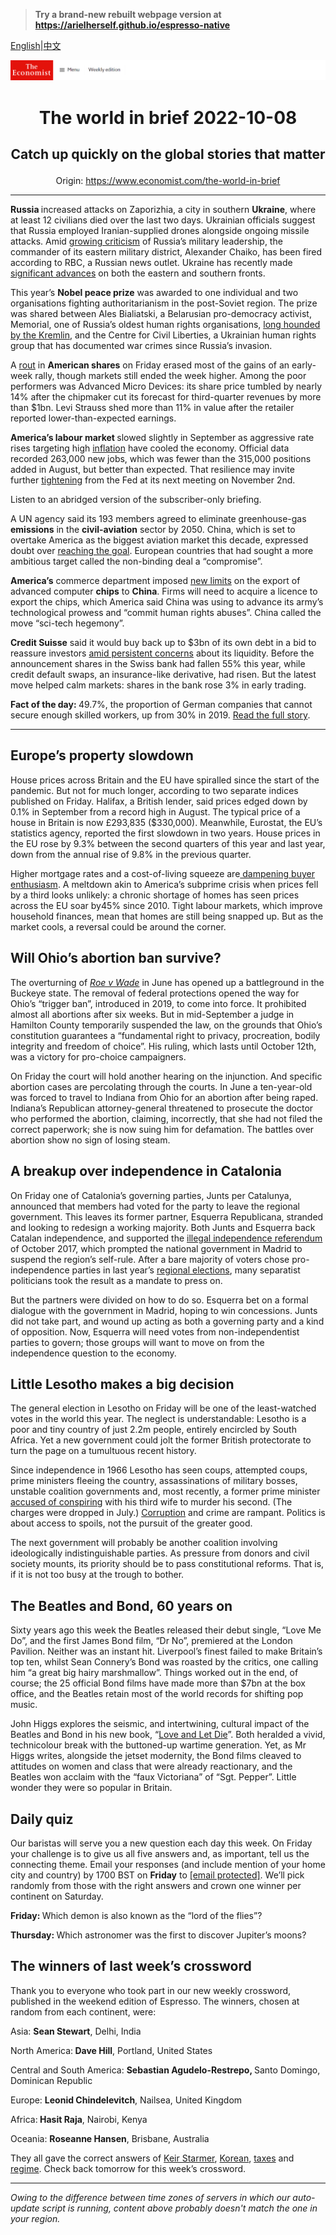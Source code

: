 > **Try a brand-new rebuilt webpage version at https://arielherself.github.io/espresso-native**

[English](https://github.com/arielherself/espresso/blob/main/README.md)|[中文](https://github-com.translate.goog/arielherself/espresso/blob/main/README.md?_x_tr_sl=en&_x_tr_tl=zh-CN&_x_tr_hl=zh-CN&_x_tr_pto=wapp)



![The Economist](menubar.png)

# <p align="center">The world in brief 2022-10-08</p>

## <p align="center">Catch up quickly on the global stories that matter</p>

<p align="center">Origin: <a href="https://www.economist.com/the-world-in-brief">https://www.economist.com/the-world-in-brief</a><hr>

<strong>Russia </strong>increased attacks on Zaporizhia, a city in southern <strong>Ukraine</strong>, where at least 12 civilians died over the last two days. Ukrainian officials suggest that Russia employed Iranian-supplied drones alongside ongoing missile attacks. Amid [growing criticism](https://www.economist.com/europe/2022/10/03/as-ukraine-smashes-through-more-russian-lines-russians-wonder-whom-to-blame) of Russia’s military leadership, the commander of its eastern military district, Alexander Chaiko, has been fired according to RBC, a Russian news outlet. Ukraine has recently made [significant advances](https://www.economist.com/graphic-detail/2022/10/06/ukraine-has-made-stunning-gains-on-the-battlefield) on both the eastern and southern fronts.

This year’s <strong>Nobel peace prize</strong> was awarded to one individual and two organisations fighting authoritarianism in the post-Soviet region. The prize was shared between Ales Bialiatski, a Belarusian pro-democracy activist, Memorial, one of Russia’s oldest human rights organisations, [long hounded by the Kremlin](https://www.economist.com/europe/2022/01/01/memorial-a-seminal-human-rights-group-in-russia), and the Centre for Civil Liberties, a Ukrainian human rights group that has documented war crimes since Russia’s invasion.

A [rout](https://www.economist.com/graphic-detail/2022/09/30/wall-street-extends-its-worst-run-since-the-financial-crisis) in <strong>American shares</strong> on Friday erased most of the gains of an early-week rally, though markets still ended the week higher. Among the poor performers was Advanced Micro Devices: its share price tumbled by nearly 14% after the chipmaker cut its forecast for third-quarter revenues by more than $1bn. Levi Strauss shed more than 11% in value after the retailer reported lower-than-expected earnings.

<strong>America’s labour market </strong>slowed slightly in September as aggressive rate rises targeting high [inflation](https://www.economist.com/finance-and-economics/2022/09/13/america-still-has-an-inflation-problem) have cooled the economy. Official data recorded 263,000 new jobs, which was fewer than the 315,000 positions added in August, but better than expected. That resilience may invite further [tightening](https://www.economist.com/leaders/2022/09/14/to-fix-americas-inflation-problem-the-federal-reserve-must-go-big) from the Fed at its next meeting on November 2nd.

Listen to an abridged version of the subscriber-only briefing.

A UN agency said its 193 members agreed to eliminate greenhouse-gas <strong>emissions</strong> in the <strong>civil-aviation</strong> sector by 2050. China, which is set to overtake America as the biggest aviation market this decade, expressed doubt over [reaching the goal](https://www.economist.com/special-report/2021/02/11/how-todays-reviled-airlines-could-become-greener). European countries that had sought a more ambitious target called the non-binding deal a “compromise”.

<strong>America’s</strong> commerce department imposed [new limits](https://www.economist.com/international/2022/01/29/will-china-dominate-the-world-of-semiconductors) on the export of advanced computer <strong>chips</strong> to <strong>China</strong>. Firms will need to acquire a licence to export the chips, which America said China was using to advance its army’s technological prowess and “commit human rights abuses”. China called the move “sci-tech hegemony”.

<strong>Credit</strong><strong> Suisse</strong> said it would buy back up to $3bn of its own debt in a bid to reassure investors [amid persistent concerns](https://www.economist.com/finance-and-economics/2022/10/03/credit-suisse-and-the-hunt-for-the-weakest-link-in-global-finance) about its liquidity. Before the announcement shares in the Swiss bank had fallen 55% this year, while credit default swaps, an insurance-like derivative, had risen. But the latest move helped calm markets: shares in the bank rose 3% in early trading.

<strong>Fact of the day: </strong>49.7%, the proportion of German companies that cannot secure enough skilled workers, up from 30% in 2019. [Read the full story](https://www.economist.com/europe/2022/10/06/there-are-not-enough-germans-to-do-the-jobs-germany-needs).

----------

## Europe’s property slowdown

House prices across Britain and the EU have spiralled since the start of the pandemic. But not for much longer, according to two separate indices published on Friday. Halifax, a British lender, said prices edged down by 0.1% in September from a record high in August. The typical price of a house in Britain is now £293,835 ($330,000). Meanwhile, Eurostat, the EU’s statistics agency, reported the first slowdown in two years. House prices in the EU rose by 9.3% between the second quarters of this year and last year, down from the annual rise of 9.8% in the previous quarter.

Higher mortgage rates and a cost-of-living squeeze are[ dampening buyer enthusiasm](https://www.economist.com/finance-and-economics/2022/08/01/the-global-housing-boom-is-running-out-of-steam). A meltdown akin to America’s subprime crisis when prices fell by a third looks unlikely: a chronic shortage of homes has seen prices across the EU soar by[](https://ec.europa.eu/eurostat/web/products-eurostat-news/-/ddn-20220708-1)45% since 2010. Tight labour markets, which improve household finances, mean that homes are still being snapped up. But as the market cools, a reversal could be around the corner.

## Will Ohio’s abortion ban survive?

The overturning of [<em>Roe v Wade</em>](https://www.economist.com/united-states/how-the-end-of-roe-v-wade-will-affect-american-politics/21809130) in June has opened up a battleground in the Buckeye state. The removal of federal protections opened the way for Ohio’s “trigger ban”, introduced in 2019, to come into force. It prohibited almost all abortions after six weeks. But in mid-September a judge in Hamilton County temporarily suspended the law, on the grounds that Ohio’s constitution guarantees a “fundamental right to privacy, procreation, bodily integrity and freedom of choice”. His ruling, which lasts until October 12th, was a victory for pro-choice campaigners.

On Friday the court will hold another hearing on the injunction. And specific abortion cases are percolating through the courts. In June a ten-year-old was forced to travel to Indiana from Ohio for an abortion after being raped. Indiana’s Republican attorney-general threatened to prosecute the doctor who performed the abortion, claiming, incorrectly, that she had not filed the correct paperwork; she is now suing him for defamation. The battles over abortion show no sign of losing steam.

## A breakup over independence in Catalonia

On Friday one of Catalonia’s governing parties, Junts per Catalunya, announced that members had voted for the party to leave the regional government. This leaves its former partner, Esquerra Republicana, stranded and looking to redesign a working majority. Both Junts and Esquerra back Catalan independence, and supported the [illegal independence referendum](https://www.economist.com/the-economist-explains/2017/09/26/why-the-referendum-on-catalan-independence-is-illegal) of October 2017, which prompted the national government in Madrid to suspend the region’s self-rule. After a bare majority of voters chose pro-independence parties in last year’s [regional elections](https://www.economist.com/europe/2021/02/15/catalonias-separatists-score-another-victory-but-a-hollow-one), many separatist politicians took the result as a mandate to press on.

But the partners were divided on how to do so. Esquerra bet on a formal dialogue with the government in Madrid, hoping to win concessions. Junts did not take part, and wound up acting as both a governing party and a kind of opposition. Now, Esquerra will need votes from non-independentist parties to govern; those groups will want to move on from the independence question to the economy.

## Little Lesotho makes a big decision

The general election in Lesotho on Friday will be one of the least-watched votes in the world this year. The neglect is understandable: Lesotho is a poor and tiny country of just 2.2m people, entirely encircled by South Africa. Yet a new government could jolt the former British protectorate to turn the page on a tumultuous recent history. 

Since independence in 1966 Lesotho has seen coups, attempted coups, prime ministers fleeing the country, assassinations of military bosses, unstable coalition governments and, most recently, a former prime minister [accused of conspiring](https://www.economist.com/middle-east-and-africa/2020/01/23/one-first-lady-is-dead-in-lesotho-another-has-fled) with his third wife to murder his second. (The charges were dropped in July.) [Corruption](https://www.economist.com/graphic-detail/2022/01/25/corruption-is-getting-worse-in-many-poor-countries) and crime are rampant. Politics is about access to spoils, not the pursuit of the greater good.

The next government will probably be another coalition involving ideologically indistinguishable parties. As pressure from donors and civil society mounts, its priority should be to pass constitutional reforms. That is, if it is not too busy at the trough to bother.

## The Beatles and Bond, 60 years on

Sixty years ago this week the Beatles released their debut single, “Love Me Do”, and the first James Bond film, “Dr No”, premiered at the London Pavilion. Neither was an instant hit. Liverpool’s finest failed to make Britain’s top ten, whilst Sean Connery’s Bond was roasted by the critics, one calling him “a great big hairy marshmallow”. Things worked out in the end, of course; the 25 official Bond films have made more than $7bn at the box office, and the Beatles retain most of the world records for shifting pop music.

John Higgs explores the seismic, and intertwining, cultural impact of the Beatles and Bond in his new book, “[Love and Let Die](https://www.economist.com/culture/2022/09/22/sixty-years-ago-james-bond-and-the-beatles-made-debuts)”. Both heralded a vivid, technicolour break with the buttoned-up wartime generation. Yet, as Mr Higgs writes, alongside the jetset modernity, the Bond films cleaved to attitudes on women and class that were already reactionary, and the Beatles won acclaim with the “faux Victoriana” of “Sgt. Pepper”. Little wonder they were so popular in Britain.

## Daily quiz

Our baristas will serve you a new question each day this week. On Friday your challenge is to give us all five answers and, as important, tell us the connecting theme. Email your responses (and include mention of your home city and country) by 1700 BST on <strong>Friday</strong> to [<span class="__cf_email__" data-cfemail="b5e4c0dccff0c6c5c7d0c6c6daf5d0d6dadbdad8dcc6c19bd6dad8">[email&#160;protected]</span>](https://mail.google.com/mail/?view=cm&amp;fs=1&amp;tf=1&amp;to=QuizEspresso@economist.com). We’ll pick randomly from those with the right answers and crown one winner per continent on Saturday.

<strong>Friday: </strong>Which demon is also known as the “lord of the flies”?

<strong>Thursday: </strong>Which astronomer was the first to discover Jupiter’s moons?

## The winners of last week’s crossword

Thank you to everyone who took part in our new weekly crossword, published in the weekend edition of Espresso. The winners, chosen at random from each continent, were: 

Asia: <strong>Sean Stewart</strong>, Delhi, India

North America:<strong> Dave Hill</strong>, Portland, United States

Central and South America: <strong>Sebastian Agudelo-Restrepo, </strong>Santo Domingo, Dominican Republic

Europe: <strong>Leonid Chindelevitch</strong>, Nailsea, United Kingdom

Africa:<strong> Hasit Raja</strong>, Nairobi, Kenya

Oceania: <strong>Roseanne </strong> <strong>Hansen</strong>, Brisbane, Australia

  
 They all gave the correct answers of [Keir Starmer](https://www.economist.com/britain/2022/09/29/keir-starmer-the-rise-of-default-man), [Korean](https://www.economist.com/asia/2022/09/29%C3%B4/south-koreas-makers-of-electric-vehicles-receive-a-nasty-shock), [taxes](https://www.economist.com/finance-and-economics/2022/09/29/financial-markets-are-in-chaos-what-next-for-the-real-economy) and [regime](https://www.economist.com/leaders/2022/09/29/irans-tired-regime-is-living-on-borrowed-time). Check back tomorrow for this week’s crossword.

----------

*Owing to the difference between time zones of servers in which our auto-update script is running, content above probably doesn't match the one in your region.*
